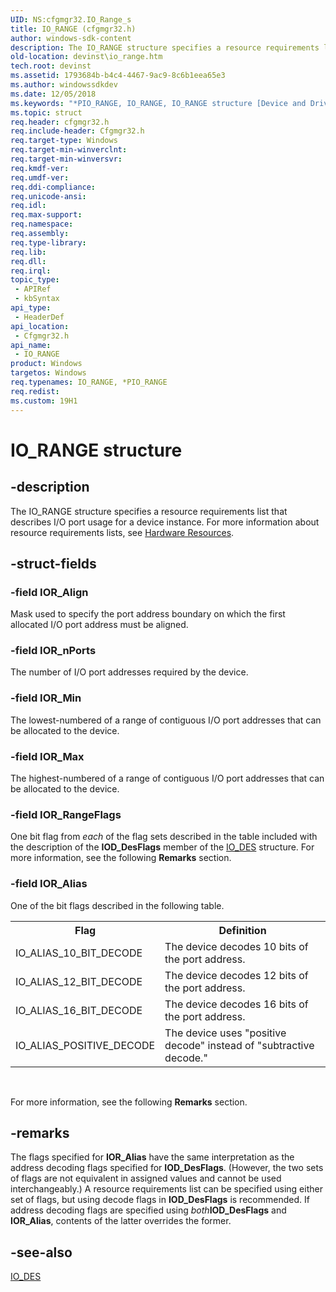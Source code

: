 ```yaml
---
UID: NS:cfgmgr32.IO_Range_s
title: IO_RANGE (cfgmgr32.h)
author: windows-sdk-content
description: The IO_RANGE structure specifies a resource requirements list that describes I/O port usage for a device instance. For more information about resource requirements lists, see Hardware Resources.
old-location: devinst\io_range.htm
tech.root: devinst
ms.assetid: 1793684b-b4c4-4467-9ac9-8c6b1eea65e3
ms.author: windowssdkdev
ms.date: 12/05/2018
ms.keywords: "*PIO_RANGE, IO_RANGE, IO_RANGE structure [Device and Driver Installation], PIO_RANGE, PIO_RANGE structure pointer [Device and Driver Installation], cfgmgr32/IO_RANGE, cfgmgr32/PIO_RANGE, cfgmgrst_50f5c8b2-3154-4bda-aee0-3a8aea22ff4a.xml, devinst.io_range"
ms.topic: struct
req.header: cfgmgr32.h
req.include-header: Cfgmgr32.h
req.target-type: Windows
req.target-min-winverclnt: 
req.target-min-winversvr: 
req.kmdf-ver: 
req.umdf-ver: 
req.ddi-compliance: 
req.unicode-ansi: 
req.idl: 
req.max-support: 
req.namespace: 
req.assembly: 
req.type-library: 
req.lib: 
req.dll: 
req.irql: 
topic_type:
 - APIRef
 - kbSyntax
api_type:
 - HeaderDef
api_location:
 - Cfgmgr32.h
api_name:
 - IO_RANGE
product: Windows
targetos: Windows
req.typenames: IO_RANGE, *PIO_RANGE
req.redist: 
ms.custom: 19H1
---
```


# IO_RANGE structure


## -description


The IO_RANGE structure specifies a resource requirements list that describes I/O port usage for a device instance. For more information about resource requirements lists, see <a href="https://docs.microsoft.com/windows-hardware/drivers/kernel/hardware-resources">Hardware Resources</a>.


## -struct-fields




### -field IOR_Align

Mask used to specify the port address boundary on which the first allocated I/O port address must be aligned.


### -field IOR_nPorts

The number of I/O port addresses required by the device.


### -field IOR_Min

The lowest-numbered of a range of contiguous I/O port addresses that can be allocated to the device.


### -field IOR_Max

The highest-numbered of a range of contiguous I/O port addresses that can be allocated to the device.


### -field IOR_RangeFlags

One bit flag from <i>each</i> of the flag sets described in the table included with the description of the <b>IOD_DesFlags</b> member of the <a href="https://docs.microsoft.com/windows/desktop/api/cfgmgr32/ns-cfgmgr32-io_des_s">IO_DES</a> structure. For more information, see the following <b>Remarks</b> section.


### -field IOR_Alias

One of the bit flags described in the following table.

<table>
<tr>
<th>Flag</th>
<th>Definition</th>
</tr>
<tr>
<td>
IO_ALIAS_10_BIT_DECODE

</td>
<td>
The device decodes 10 bits of the port address.

</td>
</tr>
<tr>
<td>
IO_ALIAS_12_BIT_DECODE

</td>
<td>
The device decodes 12 bits of the port address.

</td>
</tr>
<tr>
<td>
IO_ALIAS_16_BIT_DECODE

</td>
<td>
The device decodes 16 bits of the port address.

</td>
</tr>
<tr>
<td>
IO_ALIAS_POSITIVE_DECODE

</td>
<td>
The device uses "positive decode" instead of "subtractive decode."

</td>
</tr>
</table>
 

For more information, see the following <b>Remarks</b> section.


## -remarks



The flags specified for <b>IOR_Alias</b> have the same interpretation as the address decoding flags specified for <b>IOD_DesFlags</b>. (However, the two sets of flags are not equivalent in assigned values and cannot be used interchangeably.) A resource requirements list can be specified using either set of flags, but using decode flags in <b>IOD_DesFlags</b> is recommended. If address decoding flags are specified using <i>both</i><b>IOD_DesFlags</b> and <b>IOR_Alias</b>, contents of the latter overrides the former.




## -see-also




<a href="https://docs.microsoft.com/windows/desktop/api/cfgmgr32/ns-cfgmgr32-io_des_s">IO_DES</a>
 

 

